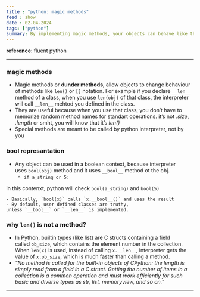 ```yaml
---
title : "python: magic methods"
feed : show
date : 02-04-2024
tags: ["python"]
summary: By implementing magic methods, your objects can behave like the built-in types
---
```


**reference**: fluent python

---

### **magic methods**

- Magic methods or **dunder methods**, allow objects to change behaviour of methods like `len()` or `[]` notation. For example if you declare `⁠__len__`⁠ method of a class, when you use `⁠len(obj)`⁠ of that class, the interpreter will call `⁠__len__`⁠ mehtod you defined in the class.
- They are useful because when you use that class, you don’t have to memorize random method names for standart operations. it’s not ._size_, *.length* or smht, you will know that it’s *len()*
- Special methods are meant to be called by python interpreter, not by you

### **bool represantation**

- Any object can be used in a boolean context, because interpreter uses `⁠bool(obj)`⁠ method and it uses `⁠__bool__`⁠ method ot the obj.
    - `⁠if a_string or 5:`⁠

in this contenxt, python will check `⁠bool(a_string)`⁠ and `⁠bool(5)`⁠

```
- Basically, `bool(x)` calls `x.__bool__()` and uses the result
- By default, user defined classes are truthy, unless `⁠__bool__` ⁠or `⁠__len__`⁠ is implemented.
```

### **why `len()` is not a method?**

- In Python, builtin types (like list) are C structs containing a field called `⁠ob_size`⁠, which contains the element number in the collection. When `⁠len(x)`⁠ is used, instead of calling `⁠x.__len__`⁠, interpreter gets the value of `⁠x.ob_size`⁠, which is much faster than calling a method.
- *“No method is called for the built-in objects of CPython: the length is simply read from a field in a C struct.
Getting the number of items in a collection is a common operation and must work efficiently for such basic and diverse types as str, list, memoryview, and so on.”*

---